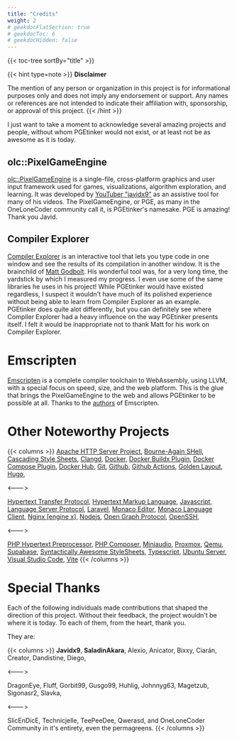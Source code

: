 ```yaml
---
title: "Credits"
weight: 2
# geekdocFlatSection: true
# geekdocToc: 6
# geekdocHidden: false
---
```


{{< toc-tree sortBy="title" >}}

{{< hint type=note >}}
**Disclaimer**

The mention of any person or organization in this project is for informational
purposes only and does not imply any endorsement or support. Any names or
references are not intended to indicate their affiliation with, sponsorship,
or approval of this project.
{{< /hint >}}

I just want to take a moment to acknowledge several amazing projects and people,
without whom PGEtinker would not exist, or at least not be as awesome as it is
today.

## olc::PixelGameEngine

[olc::PixelGameEngine](https://github.com/OneLoneCoder/olcPixelGameEngine) is a
single-file, cross-platform graphics and user input framework used for games,
visualizations, algorithm exploration, and learning. It was developed by [YouTuber
"javidx9"](https://youtube.com/@javidx9) as an assistive tool for many of his
videos. The PixelGameEngine, or PGE, as many in the OneLoneCoder community call it,
is PGEtinker's namesake. PGE is amazing! Thank
you Javid.

## Compiler Explorer

[Compiler Explorer](https://godbolt.org) is an interactive tool that lets you
type code in one window and see the results of its compilation in another window.
It is the brainchild of [Matt Godbolt](https://xania.org/MattGodbolt). His wonderful
tool was, for a very long time, the yardstick by which I measured my progress. I even
use some of the same libraries he uses in his project! While PGEtinker would have
existed regardless, I suspect it wouldn't have much of its polished experience
without being able to learn from Compiler Explorer as an example. PGEtinker
does quite alot differently, but you can definitely see where Compiler Explorer
had a heavy influence on the way PGEtinker presents itself. I felt it would be
inappropriate not to thank Matt for his work on Compiler Explorer.

# Emscripten

[Emscripten](https://emscripten.org) is a complete compiler toolchain to
WebAssembly, using LLVM, with a special focus on speed, size, and the web
platform. This is the glue that brings the PixelGameEngine to the web and
allows PGEtinker to be possible at all. Thanks to the
[authors](https://emscripten.org/docs/contributing/AUTHORS.html#emscripten-authors)
of Emscripten.

# Other Noteworthy Projects



{{< columns >}}
[Apache HTTP Server Project](https://httpd.apache.org/),
[Bourne-Again SHell](https://en.wikipedia.org/wiki/Bash_(Unix_shell)),
[Cascading Style Sheets](https://developer.mozilla.org/en-US/docs/Web/CSS),
[Clangd](https://clangd.llvm.org/),
[Docker](https://docs.docker.com/get-docker/),
[Docker Buildx Plugin](https://docs.docker.com/build/),
[Docker Compose Plugin](https://docs.docker.com/compose/),
[Docker Hub](https://hub.docker.com/),
[Git](https://git-scm.com/),
[Github](https://github.com),
[Github Actions](https://github.com/features/actions),
[Golden Layout](https://golden-layout.com/),
[Hugo](https://gohugo.io/),

<--->

[Hypertext Transfer Protocol](https://developer.mozilla.org/en-US/docs/Web/HTTP/Overview),
[Hypertext Markup Language](https://developer.mozilla.org/en-US/docs/Web/HTML),
[Javascript](https://developer.mozilla.org/en-US/docs/Web/JavaScript),
[Language Server Protocol](https://microsoft.github.io/language-server-protocol/),
[Laravel](https://laravel.com/),
[Monaco Editor](https://microsoft.github.io/monaco-editor/),
[Monaco Language Client](https://github.com/TypeFox/monaco-languageclient),
[Nginx [engine x]](https://nginx.org/),
[Nodejs](https://nodejs.org/),
[Open Graph Protocol](https://ogp.me/),
[OpenSSH](https://www.openssh.com/),

<--->

[PHP Hypertext Preprocessor](https://www.php.net/),
[PHP Composer](https://getcomposer.org/),
[Miniaudio](https://miniaud.io/),
[Proxmox](https://www.proxmox.com/),
[Qemu](https://www.qemu.org/),
[Supabase](https://github.com/supabase/supabase),
[Syntactically Awesome StyleSheets](https://sass-lang.com/guide/),
[Typescript](https://www.typescriptlang.org/),
[Ubuntu Server](https://ubuntu.com/download/server),
[Visual Studio Code](https://code.visualstudio.com/),
[Vite](https://vitejs.dev/)
{{< /columns >}}

# Special Thanks

Each of the following individuals made contributions that shaped the direction
of this project. Without their feedback, the project wouldn't be where it is
today. To each of them, from the heart, thank you.

They are:

{{< columns >}}
**Javidx9**,
**SaladinAkara**,
Alexio,
Anicator,
Bixxy,
Ciarán,
Creator,
Dandistine,
Diego, 

<--->

DragonEye,
Fluff,
Gorbit99,
Gusgo99,
Huhlig,
Johnnyg63,
Magetzub,
Sigonasr2,
Slavka,

<--->

SlicEnDicE,
Technicjelle,
TeePeeDee,
Qwerasd,
and OneLoneCoder Community in it's entirety, even the permagreens.
{{< /columns >}}

